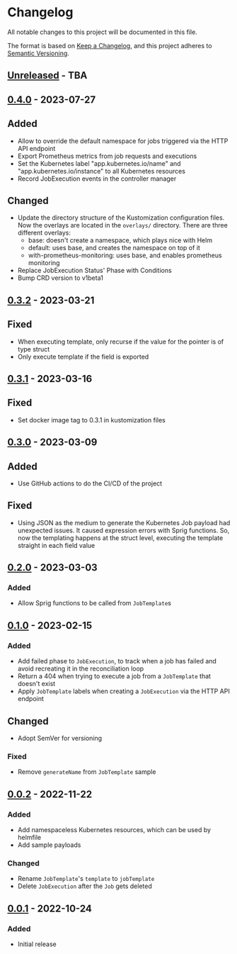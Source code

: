 # Changelog

All notable changes to this project will be documented in this file.

The format is based on [Keep a Changelog](https://keepachangelog.com/en/1.0.0/),
and this project adheres to [Semantic Versioning](https://semver.org/spec/v2.0.0.html).

## [Unreleased] - TBA

## [0.4.0] - 2023-07-27
## Added
- Allow to override the default namespace for jobs triggered via the HTTP API
  endpoint
- Export Prometheus metrics from job requests and executions
- Set the Kubernetes label "app.kubernetes.io/name" and
  "app.kubernetes.io/instance" to all Kubernetes resources
- Record JobExecution events in the controller manager

## Changed
- Update the directory structure of the Kustomization configuration files. Now
  the overlays are located in the `overlays/` directory. There are three
  different overlays:
  - base: doesn't create a namespace, which plays nice with Helm
  - default: uses base, and creates the namespace on top of it
  - with-prometheus-monitoring: uses base, and enables prometheus monitoring
- Replace JobExecution Status' Phase with Conditions
- Bump CRD version to v1beta1

## [0.3.2] - 2023-03-21
## Fixed
- When executing template, only recurse if the value for the pointer is of type
  struct
- Only execute template if the field is exported

## [0.3.1] - 2023-03-16
## Fixed
- Set docker image tag to 0.3.1 in kustomization files

## [0.3.0] - 2023-03-09
## Added
- Use GitHub actions to do the CI/CD of the project

## Fixed
- Using JSON as the medium to generate the Kubernetes Job payload had unexpected
  issues. It caused expression errors with Sprig functions. So, now the
  templating happens at the struct level, executing the template straight in
  each field value

## [0.2.0] - 2023-03-03
### Added
- Allow Sprig functions to be called from `JobTemplate`s

## [0.1.0] - 2023-02-15
### Added
- Add failed phase to `JobExecution`, to track when a job has failed and avoid
  recreating it in the reconciliation loop
- Return a 404 when trying to execute a job from a `JobTemplate` that doesn't
  exist
- Apply `JobTemplate` labels when creating a `JobExecution` via the HTTP API
  endpoint

## Changed
- Adopt SemVer for versioning

### Fixed
- Remove `generateName` from `JobTemplate` sample

## [0.0.2] - 2022-11-22
### Added
- Add namespaceless Kubernetes resources, which can be used by helmfile
- Add sample payloads

### Changed
- Rename `JobTemplate`'s `template` to `jobTemplate`
- Delete `JobExecution` after the `Job` gets deleted

## [0.0.1] - 2022-10-24
### Added
- Initial release

[Unreleased]: https://github.com/ivanvc/dispatcher/compare/0.4.0...HEAD
[0.4.0]: https://github.com/ivanvc/dispatcher/compare/0.3.2...0.4.0
[0.3.2]: https://github.com/ivanvc/dispatcher/compare/0.3.1...0.3.2
[0.3.1]: https://github.com/ivanvc/dispatcher/compare/0.3.0...0.3.1
[0.3.0]: https://github.com/ivanvc/dispatcher/compare/0.2.0...0.3.0
[0.2.0]: https://github.com/ivanvc/dispatcher/compare/0.1.0...0.2.0
[0.1.0]: https://github.com/ivanvc/dispatcher/compare/0.0.2...0.1.0
[0.0.2]: https://github.com/ivanvc/dispatcher/compare/0.0.1...0.0.2
[0.0.1]: https://github.com/ivanvc/dispatcher/releases/tag/0.0.1
